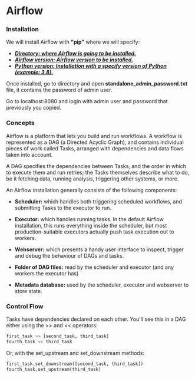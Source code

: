 # Airflow

### Installation

We will install Airflow with **"pip"** where we will specify: 

* **_[Directory: where Airflow is going to be installed.](https://github.com/BenRamo06/Airflow/blob/master/installation/pipinstall.bash)_**
* **_[Airflow version: Airflow version to be installed.](https://github.com/BenRamo06/Airflow/blob/master/installation/pipinstall.bash)_**
* **_[Python version: Installation with a specify version of Python (example: 3.8).](https://github.com/BenRamo06/Airflow/blob/master/installation/pipinstall.bash)_**

Once installed, go to directory and open **standalone_admin_password.txt** file, it contains the password of admin user.

Go to localhost:8080 and login with admin user and password that previously you copied.

<!-- 
<p align="center">
  <img src="https://github.com/BenRamo06/PySpark/blob/master/images/ems5cAs.png">
</p> -->

### Concepts

Airflow is a platform that lets you build and run workflows. A workflow is represented as a DAG (a Directed Acyclic Graph), and contains individual pieces of work called Tasks, arranged with dependencies and data flows taken into account.

A DAG specifies the dependencies between Tasks, and the order in which to execute them and run retries; the Tasks themselves describe what to do, be it fetching data, running analysis, triggering other systems, or more.


An Airflow installation generally consists of the following components:

* **Scheduler:** which handles both triggering scheduled workflows, and submitting Tasks to the executor to run.

* **Executor:** which handles running tasks. In the default Airflow installation, this runs everything inside the scheduler, but most production-suitable executors actually push task execution out to workers.

* **Webserver:** which presents a handy user interface to inspect, trigger and debug the behaviour of DAGs and tasks.

* **Folder of DAG files:** read by the scheduler and executor (and any workers the executor has)

* **Metadata database:** used by the scheduler, executor and webserver to store state.


### Control Flow

Tasks have dependencies declared on each other. You'll see this in a DAG either using the >> and << operators:

```python
first_task >> [second_task, third_task]
fourth_task << third_task
```

Or, with the set_upstream and set_downstream methods:

```python
first_task.set_downstream([second_task, third_task])
fourth_task.set_upstream(third_task)
```